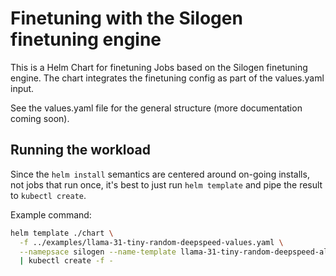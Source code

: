 # Finetuning with the Silogen finetuning engine

This is a Helm Chart for finetuning Jobs based on the Silogen finetuning engine.
The chart integrates the finetuning config as part of the values.yaml input.

See the values.yaml file for the general structure (more documentation coming soon).

## Running the workload
Since the `helm install` semantics are centered around on-going installs, not jobs that run once,
it's best to just run `helm template` and pipe the result to `kubectl create`.

Example command:
```bash
helm template ./chart \
  -f ../examples/llama-31-tiny-random-deepspeed-values.yaml \
  --namepsace silogen --name-template llama-31-tiny-random-deepspeed-alpha \
  | kubectl create -f -
```